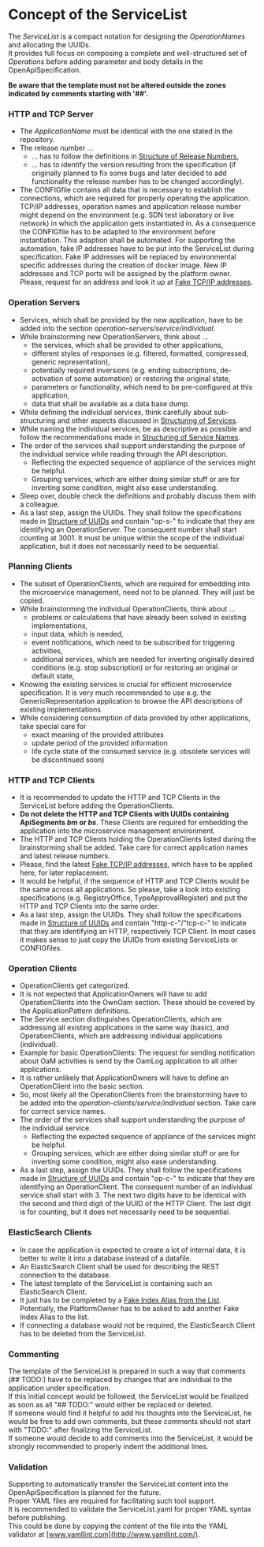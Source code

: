 # Concept of the ServiceList

The _ServiceList_ is a compact notation for designing the _OperationNames_ and allocating the UUIDs.  
It provides full focus on composing a complete and well-structured set of _Operations_ before adding parameter and body details in the OpenApiSpecification.  

**Be aware that the template must not be altered outside the zones indicated by comments starting with '##'.**   


### HTTP and TCP Server

* The _ApplicationName_ must be identical with the one stated in the repository.
* The release number ...
  * ... has to follow the definitions in [Structure of Release Numbers](../../ElementsApplicationPattern/Names/StructureOfReleaseNumbers/StructureOfReleaseNumbers.md),
  * ... has to identify the version resulting from the specification (if originally planned to fix some bugs and later decided to add functionality the release number has to be changed accordingly).
* The CONFIGfile contains all data that is necessary to establish the connections, which are required for properly operating the application. TCP/IP addresses, operation names and application release number might depend on the environment (e.g. SDN test laboratory or live network) in which the application gets instantiated in. As a consequence the CONFIGfile has to be adapted to the environment before instantiation. This adaption shall be automated. For supporting the automation, fake IP addresses have to be put into the ServiceList during specification. Fake IP addresses will be replaced by environmental specific addresses during the creation of docker image. New IP addresses and TCP ports will be assigned by the platform owner. Please, request for an address and look it up at [Fake TCP/IP addresses](../../TestingApplications/Infrastructure/SdnLaboratory/FakeAddresses/IpAddresses.md).


### Operation Servers

* Services, which shall be provided by the new application, have to be added into the section _operation-servers/service/individual_.
* While brainstorming new OperationServers, think about ...
  * the services, which shall be provided to other applications,
  * different styles of responses (e.g. filtered, formatted, compressed, generic representation),
  * potentially required inversions (e.g. ending subscriptions, de-activation of some automation) or restoring the original state,
  * parameters or functionality, which need to be pre-configured at this application,
  * data that shall be available as a data base dump.
* While defining the individual services, think carefully about sub-structuring and other aspects discussed in [Structuring of Services](../../ElementsApplicationPattern/Functions/StructureOfServices/StructureOfServices.md).
* While naming the individual services, be as descriptive as possible and follow the recommendations made in [Structuring of Service Names](../../ElementsApplicationPattern/Names/StructureOfServiceNames/StructureOfServiceNames.md).
* The order of the services shall support understanding the purpose of the individual service while reading through the API description.
  * Reflecting the expected sequence of appliance of the services might be helpful.
  * Grouping services, which are either doing similar stuff or are for inverting some condition, might also ease understanding.
* Sleep over, double check the definitions and probably discuss them with a colleague.
* As a last step, assign the UUIDs. They shall follow the specifications made in [Structure of UUIDs](../../ElementsApplicationPattern/Names/StructureOfUuids/StructureOfUuids.md) and contain "op-s-" to indicate that they are identifying an OperationServer. The consequent number shall start counting at 3001. It must be unique within the scope of the individual application, but it does not necessarily need to be sequential.


### Planning Clients

* The subset of OperationClients, which are required for embedding into the microservice management, need not to be planned. They will just be copied.  
* While brainstorming the individual OperationClients, think about ...  
  * problems or calculations that have already been solved in existing implementations,  
  * input data, which is needed,  
  * event notifications, which need to be subscribed for triggering activities,  
  * additional services, which are needed for inverting originally desired conditions (e.g. stop subscription) or for restoring an original or default state,  
* Knowing the existing services is crucial for efficient microservice specification. It is very much recommended to use e.g. the GenericRepresentation application to browse the API descriptions of existing implementations  
* While considering consumption of data provided by other applications, take special care for  
  * exact meaning of the provided attributes  
  * update period of the provided information  
  * life cycle state of the consumed service (e.g. obsolete services will be discontinued soon)  


### HTTP and TCP Clients

* It is recommended to update the HTTP and TCP Clients in the ServiceList before adding the OperationClients.
* **Do not delete the HTTP and TCP Clients with UUIDs containing ApiSegments _bm_ or _bs_**. These Clients are required for embedding the application into the microservice management environment.
* The HTTP and TCP Clients holding the OperationClients listed during the brainstorming shall be added. Take care for correct application names and latest release numbers.
* Please, find the latest [Fake TCP/IP addresses](../../TestingApplications/Infrastructure/SdnLaboratory/FakeAddresses/IpAddresses.md), which have to be applied here, for later replacement.
* It would be helpful, if the sequence of HTTP and TCP Clients would be the same across all applications. So please, take a look into existing specifications (e.g. RegistryOffice, TypeApprovalRegister) and put the HTTP and TCP Clients into the same order.
* As a last step, assign the UUIDs. They shall follow the specifications made in [Structure of UUIDs](../../ElementsApplicationPattern/Names/StructureOfUuids/StructureOfUuids.md) and contain "http-c-"/"tcp-c-" to indicate that they are identifying an HTTP, respectively TCP Client. In most cases it makes sense to just copy the UUIDs from existing ServiceLists or CONFIGfiles.


### Operation Clients

* OperationClients get categorized.
* It is not expected that ApplicationOwners will have to add OperationClients into the OwnOam section. These should be covered by the ApplicationPattern definitions.
* The Service section distinguishes OperationClients, which are addressing all existing applications in the same way (basic), and OperationClients, which are addressing individual applications (individual).
* Example for basic OperationClients: The request for sending notification about OaM activities is send by the OamLog application to all other applications.
* It is rather unlikely that ApplicationOwners will have to define an OperationClient into the basic section.
* So, most likely all the OperationClients from the brainstorming have to be added into the _operation-clients/service/individual_ section. Take care for correct service names.
* The order of the services shall support understanding the purpose of the individual service.
  * Reflecting the expected sequence of appliance of the services might be helpful.
  * Grouping services, which are either doing similar stuff or are for inverting some condition, might also ease understanding.
* As a last step, assign the UUIDs. They shall follow the specifications made in [Structure of UUIDs](../../ElementsApplicationPattern/Names/StructureOfUuids/StructureOfUuids.md) and contain "op-c-" to indicate that they are identifying an OperationClient. The consequent number of an individual service shall start with 3. The next two digits have to be identical with the second and third digit of the UUID of the HTTP Client. The last digit is for counting, but it does not necessarily need to be sequential.


### ElasticSearch Clients

* In case the application is expected to create a lot of internal data, it is better to write it into a database instead of a datafile.  
* An ElasticSearch Client shall be used for describing the REST connection to the database.  
* The latest template of the ServiceList is containing such an ElasticSearch Client.  
* It just has to be completed by a [Fake Index Alias from the List](../../TestingApplications/Infrastructure/SdnLaboratory/FakeAddresses/IndexAliases.md). Potentially, the PlatformOwner has to be asked to add another Fake Index Alias to the list.
* If connecting a database would not be required, the ElasticSearch Client has to be deleted from the ServiceList.  


### Commenting

The template of the ServiceList is prepared in such a way that comments (## TODO:) have to be replaced by changes that are individual to the application under specification.  
If this initial concept would be followed, the ServiceList would be finalized as soon as all "## TODO:" would either be replaced or deleted.  
If someone would find it helpful to add his thoughts into the ServiceList, he would be free to add own comments, but these comments should not start with "TODO:" after finalizing the ServiceList.  
If someone would decide to add comments into the ServiceList, it would be strongly recommended to properly indent the additional lines.


### Validation

Supporting to automatically transfer the ServiceList content into the OpenApiSpecification is planned for the future.  
Proper YAML files are required for facilitating such tool support.  
It is recommended to validate the ServiceList.yaml for proper YAML syntax before publishing.  
This could be done by copying the content of the file into the YAML validator at [www.yamllint.com](http://www.yamllint.com/).  
